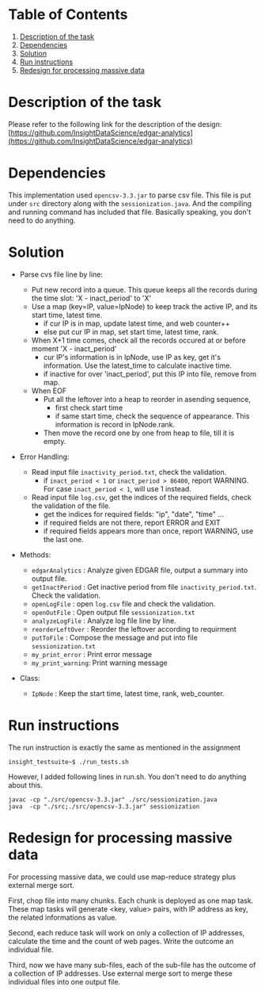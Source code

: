 # Table of Contents
1. [Description of the task](README.md#description-of-the-task)
2. [Dependencies](README.md#dependencies)
3. [Solution](README.md#solution)
4. [Run instructions](README.md#run-instructions)
5. [Redesign for processing massive data](README.md#redesign-for-processing-massive-data)

# Description of the task

Please refer to the following link for the description of the design: [https://github.com/InsightDataScience/edgar-analytics](https://github.com/InsightDataScience/edgar-analytics)

# Dependencies

This implementation used `opencsv-3.3.jar` to parse csv file. This file is put under `src` directory along with the `sessionization.java`. And the compiling and running command has included that file. Basically speaking, you don't need to do anything.

# Solution

* Parse cvs file line by line:
	* Put new record into a queue. This queue keeps all the records during the time slot: 'X - inact_period' to 'X'
	* Use a map (key=IP, value=IpNode) to keep track the active IP, and its start time, latest time. 
		* if cur IP is in map, update latest time, and web counter++
		* else put cur IP in map, set start time, latest time, rank.
	* When X+1 time comes, check all the records occured at or before moment 'X - inact_period'
		* cur IP's information is in IpNode, use IP as key, get it's information. Use the latest_time to calculate inactive time.
		* if inactive for over 'inact_period', put this IP into file, remove from map.
	* When EOF
		* Put all the leftover into a heap to reorder in asending sequence, 
			* first check start time
			* if same start time, check the sequence of appearance. This information is record in IpNode.rank.
		* Then move the record one by one from heap to file, till it is empty.
		
* Error Handling:
	* Read input file `inactivity_period.txt`, check the validation.
		* if `inact_period < 1` or `inact_period > 86400`, report WARNING. For case `inact_period < 1`, will use 1 instead.
	* Read input file `log.csv`, get the indices of the required fields, check the validation of the file.
		* get the indices for required fields: "ip", "date", "time" ...
		* if required fields are not there, report ERROR and EXIT
		* if required fields appears more than once, report WARNING, use the last one.
		
* Methods: 
	* `edgarAnalytics`  : Analyze given EDGAR file, output a summary into output file.
	* `getInactPeriod`  : Get inactive period from file `inactivity_period.txt`. Check the validation.
	* `openLogFile`     : open `log.csv` file and check the validation.
	* `openOutFile`     : Open output file `sessionization.txt`
	* `analyzeLogFile`  : Analyze log file line by line.
	* `reorderLeftOver` : Reorder the leftover according to requirment
	* `putToFile`       : Compose the message and put into file `sessionization.txt`
	* `my_print_error`  : Print error message
	* `my_print_warning`: Print warning message

* Class:
	* `IpNode`          : Keep the start time, latest time, rank, web_counter.
	
# Run instructions

The run instruction is exactly the same as mentioned in the assignment

    insight_testsuite~$ ./run_tests.sh 

However, I added following lines in run.sh. You don't need to do anything about this.

	javac -cp "./src/opencsv-3.3.jar" ./src/sessionization.java
	java  -cp "./src;./src/opencsv-3.3.jar" sessionization

# Redesign for processing massive data

For processing massive data, we could use map-reduce strategy plus external merge sort. 

First, chop file into many chunks. Each chunk is deployed as one map task. These map tasks will generate <key, value> pairs, with IP address as key, the related informations as value. 

Second, each reduce task will work on only a collection of IP addresses, calculate the time and the count of web pages. Write the outcome an individual file. 

Third, now we have many sub-files, each of the sub-file has the outcome of a collection of IP addresses. Use external merge sort to merge these individual files into one output file.

